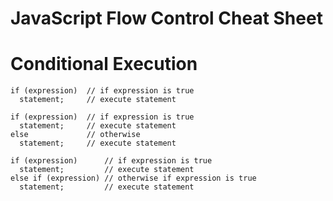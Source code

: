 # JavaScript Flow Control Cheat Sheet

Conditional Execution
=====================

```
if (expression)  // if expression is true
  statement;     // execute statement

if (expression)  // if expression is true
  statement;     // execute statement
else             // otherwise
  statement;     // execute statement

if (expression)      // if expression is true
  statement;         // execute statement
else if (expression) // otherwise if expression is true
  statement;         // execute statement
```